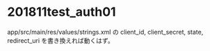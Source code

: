 # 201811test_auth01

app/src/main/res/values/strings.xml の client_id, client_secret, state, redirect_uri を書き換えれば動くはず。
